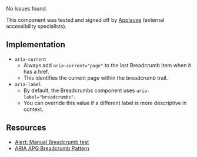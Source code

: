 <div class="a11y-test">
  <vwc-icon name="check-solid" connotation="success" size="1"></vwc-icon> 
  <div>
    <p>No Issues found.</p>
    <p>This component was tested and signed off by <a href="https://www.applause.com/">Applause</a> (external accessibility specialists).</p>
  </div>
</div>

## Implementation

- `aria-current`
  - Always add `aria-current="page"` to the last Breadcrumb Item when it has a href.
  - This identifies the current page within the breadcrumb trail.
- `aria-label`
  - By default, the Breadcrumbs component uses `aria-label="breadcrumbs"`.
  - You can override this value if a different label is more descriptive in context.

## Resources

- [Alert: Manual Breadcrumb test](https://docs.google.com/spreadsheets/d/1ILdhuGdyNf4x6_u_UgWA5WPEacgfaNueWtoGSh0l63k/edit?gid=1861562795#gid=1861562795)
- [ARIA APG Breadcrumb Pattern](https://www.w3.org/WAI/ARIA/apg/patterns/breadcrumb/)
